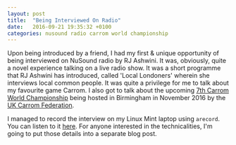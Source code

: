 ```yaml
---
layout: post
title:  "Being Interviewed On Radio"
date:   2016-09-21 19:35:32 +0100
categories: nusound radio carrom world championship
---
```


Upon being introduced by a friend, I had my first & unique opportunity of being interviewed on
NuSound radio by RJ Ashwini. It was, obviously, quite a novel experience talking on a live radio show. It was a
short programme that RJ Ashwini has introduced, called 'Local Londoners' wherein she interviews local common people.
It was quite a privilege for me to talk about my favourite game Carrom. I also got to talk about the upcoming
[7th Carrom World Championship](http://worldchampionship.ukcarromfed.com) being hosted in Birmingham in November 2016
by the [UK Carrom Federation](http://ukcarromfed.com/). 

I managed to record the interview on my Linux Mint laptop using `arecord`. You can listen to it [here](/media/NuSoundInterview.mp3).
For anyone interested in the technicalities, I'm going to put those details into a separate blog post.
